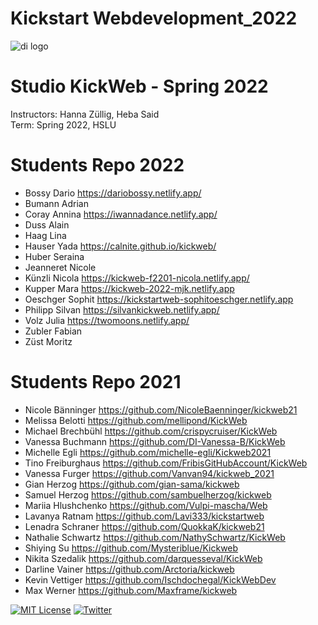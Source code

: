 # Kickstart Webdevelopment_2022


![di logo](https://github.com/digitalideation/comppx_h2001/blob/master/docs/assets/images/di-logo-small.jpg?raw=true "di logo")


# Studio KickWeb - Spring 2022

Instructors: Hanna Züllig, Heba Said<br/>
Term: Spring 2022, HSLU<br/>


# Students Repo 2022
* Bossy Dario https://dariobossy.netlify.app/
* Bumann Adrian
* Coray Annina https://iwannadance.netlify.app/
* Duss Alain
* Haag Lina
* Hauser Yada https://calnite.github.io/kickweb/
* Huber Seraina
* Jeanneret Nicole
* Künzli Nicola https://kickweb-f2201-nicola.netlify.app/
* Kupper Mara https://kickweb-2022-mjk.netlify.app
* Oeschger Sophit https://kickstartweb-sophitoeschger.netlify.app
* Philipp Silvan https://silvankickweb.netlify.app/
* Volz Julia https://twomoons.netlify.app/
* Zubler Fabian
* Züst Moritz

# Students Repo 2021
* Nicole Bänninger https://github.com/NicoleBaenninger/kickweb21
* Melissa Belotti https://github.com/mellipond/KickWeb
* Michael Brechbühl https://github.com/crispycruiser/KickWeb
* Vanessa Buchmann https://github.com/DI-Vanessa-B/KickWeb
* Michelle Egli https://github.com/michelle-egli/Kickweb2021
* Tino Freiburghaus https://github.com/FribisGitHubAccount/KickWeb
* Vanessa Furger https://github.com/Vanvan94/kickweb_2021
* Gian Herzog https://github.com/gian-sama/kickweb
* Samuel Herzog https://github.com/sambuelherzog/kickweb
* Mariia Hlushchenko https://github.com/Vulpi-mascha/Web
* Lavanya Ratnam https://github.com/Lavi333/kickstartweb
* Lenadra Schraner https://github.com/QuokkaK/kickweb21
* Nathalie Schwartz https://github.com/NathySchwartz/KickWeb
* Shiying Su https://github.com/Mysteriblue/Kickweb
* Nikita Szedalik https://github.com/darquesseval/KickWeb
* Darline Vainer https://github.com/Arctoria/kickweb
* Kevin Vettiger https://github.com/Ischdochegal/KickWebDev
* Max Werner https://github.com/Maxframe/kickweb


[![MIT License](https://img.shields.io/badge/license-MIT-blue.svg)](http://opensource.org/licenses/MIT)
[![Twitter](https://img.shields.io/twitter/url/https/github.com/webslides/webslides.svg?style=social)](https://twitter.com/digideation)

